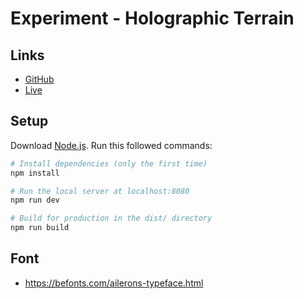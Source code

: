 # Experiment - Holographic Terrain

## Links

- [GitHub](https://github.com/brunosimon/experiment-holographic-terrain)
- [Live](https://experiment-holographic-terrain.vercel.app)

## Setup

Download [Node.js](https://nodejs.org/en/download/).
Run this followed commands:

``` bash
# Install dependencies (only the first time)
npm install

# Run the local server at localhost:8080
npm run dev

# Build for production in the dist/ directory
npm run build
```

## Font

- https://befonts.com/ailerons-typeface.html
